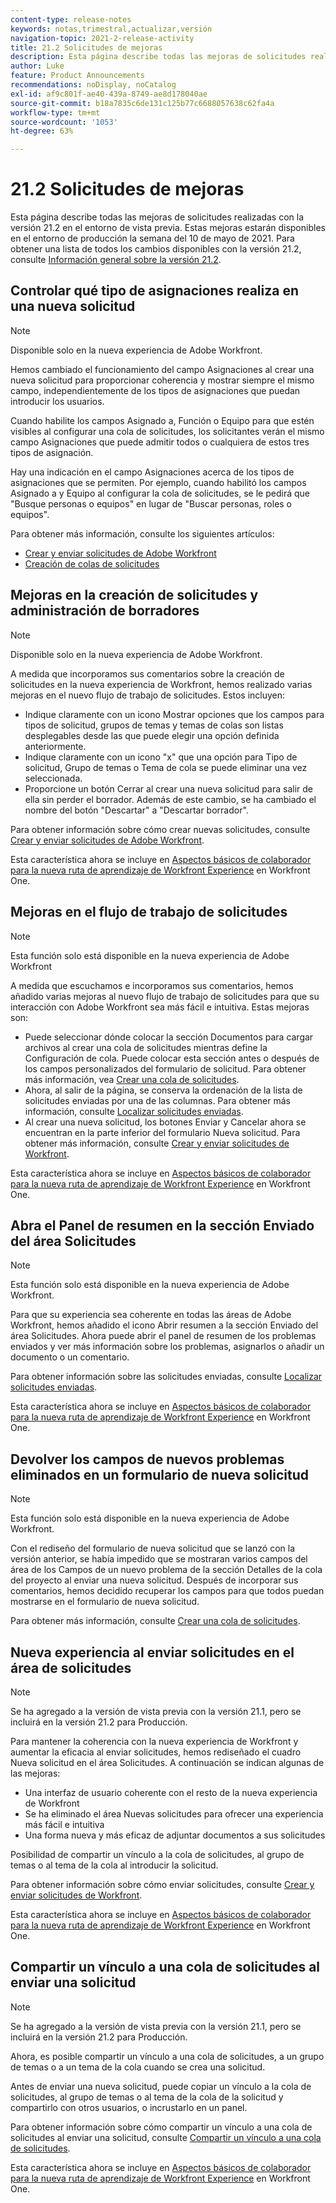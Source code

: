 ```yaml
---
content-type: release-notes
keywords: notas,trimestral,actualizar,versión
navigation-topic: 2021-2-release-activity
title: 21.2 Solicitudes de mejoras
description: Esta página describe todas las mejoras de solicitudes realizadas con la versión 21.2 en el entorno de vista previa. Estas mejoras estarán disponibles en el entorno de producción la semana del 10 de mayo de 2021. Para obtener una lista de todos los cambios disponibles con la versión 21.2, consulte Información general sobre la versión 21.2.
author: Luke
feature: Product Announcements
recommendations: noDisplay, noCatalog
exl-id: af9c801f-ae40-439a-8749-ae8d178040ae
source-git-commit: b18a7835c6de131c125b77c6688057638c62fa4a
workflow-type: tm+mt
source-wordcount: '1053'
ht-degree: 63%

---
```


# 21.2 Solicitudes de mejoras

Esta página describe todas las mejoras de solicitudes realizadas con la versión 21.2 en el entorno de vista previa. Estas mejoras estarán disponibles en el entorno de producción la semana del 10 de mayo de 2021. Para obtener una lista de todos los cambios disponibles con la versión 21.2, consulte [Información general sobre la versión 21.2](../../../product-announcements/product-releases/21.2-release-activity/21-2-release-overview.md).

## Controlar qué tipo de asignaciones realiza en una nueva solicitud

>[!NOTE]
>
>Disponible solo en la nueva experiencia de Adobe Workfront.

Hemos cambiado el funcionamiento del campo Asignaciones al crear una nueva solicitud para proporcionar coherencia y mostrar siempre el mismo campo, independientemente de los tipos de asignaciones que puedan introducir los usuarios.

Cuando habilite los campos Asignado a, Función o Equipo para que estén visibles al configurar una cola de solicitudes, los solicitantes verán el mismo campo Asignaciones que puede admitir todos o cualquiera de estos tres tipos de asignación.

Hay una indicación en el campo Asignaciones acerca de los tipos de asignaciones que se permiten. Por ejemplo, cuando habilitó los campos Asignado a y Equipo al configurar la cola de solicitudes, se le pedirá que &quot;Busque personas o equipos&quot; en lugar de &quot;Buscar personas, roles o equipos&quot;.

Para obtener más información, consulte los siguientes artículos:

* [Crear y enviar solicitudes de Adobe Workfront](/help/quicksilver/manage-work/requests/create-requests/create-submit-requests.md)
* [Creación de colas de solicitudes](../../../manage-work/requests/create-and-manage-request-queues/create-request-queue.md)

## Mejoras en la creación de solicitudes y administración de borradores

>[!NOTE]
>
>Disponible solo en la nueva experiencia de Adobe Workfront.

A medida que incorporamos sus comentarios sobre la creación de solicitudes en la nueva experiencia de Workfront, hemos realizado varias mejoras en el nuevo flujo de trabajo de solicitudes. Estos incluyen:

* Indique claramente con un icono Mostrar opciones que los campos para tipos de solicitud, grupos de temas y temas de colas son listas desplegables desde las que puede elegir una opción definida anteriormente.
* Indique claramente con un icono &quot;x&quot; que una opción para Tipo de solicitud, Grupo de temas o Tema de cola se puede eliminar una vez seleccionada.
* Proporcione un botón Cerrar al crear una nueva solicitud para salir de ella sin perder el borrador. Además de este cambio, se ha cambiado el nombre del botón &quot;Descartar&quot; a &quot;Descartar borrador&quot;.

Para obtener información sobre cómo crear nuevas solicitudes, consulte [Crear y enviar solicitudes de Adobe Workfront](/help/quicksilver/manage-work/requests/create-requests/create-submit-requests.md).

Esta característica ahora se incluye en [Aspectos básicos de colaborador para la nueva ruta de aprendizaje de Workfront Experience](https://experienceleague.adobe.com/es/docs/workfront-learn/tutorials-workfront/manage-work/issues-requests/make-a-request) en Workfront One.

## Mejoras en el flujo de trabajo de solicitudes

>[!NOTE]
>
>Esta función solo está disponible en la nueva experiencia de Adobe Workfront

A medida que escuchamos e incorporamos sus comentarios, hemos añadido varias mejoras al nuevo flujo de trabajo de solicitudes para que su interacción con Adobe Workfront sea más fácil e intuitiva. Estas mejoras son:

* Puede seleccionar dónde colocar la sección Documentos para cargar archivos al crear una cola de solicitudes mientras define la Configuración de cola. Puede colocar esta sección antes o después de los campos personalizados del formulario de solicitud. Para obtener más información, vea [Crear una cola de solicitudes](../../../manage-work/requests/create-and-manage-request-queues/create-request-queue.md).
* Ahora, al salir de la página, se conserva la ordenación de la lista de solicitudes enviadas por una de las columnas. Para obtener más información, consulte [Localizar solicitudes enviadas](../../../manage-work/requests/create-requests/locate-submitted-requests.md).
* Al crear una nueva solicitud, los botones Enviar y Cancelar ahora se encuentran en la parte inferior del formulario Nueva solicitud. Para obtener más información, consulte [Crear y enviar solicitudes de Workfront](/help/quicksilver/manage-work/requests/create-requests/create-submit-requests.md).

Esta característica ahora se incluye en [Aspectos básicos de colaborador para la nueva ruta de aprendizaje de Workfront Experience](https://experienceleague.adobe.com/es/docs/workfront-learn/tutorials-workfront/manage-work/issues-requests/make-a-request) en Workfront One.

## Abra el Panel de resumen en la sección Enviado del área Solicitudes

>[!NOTE]
>
>Esta función solo está disponible en la nueva experiencia de Adobe Workfront.

Para que su experiencia sea coherente en todas las áreas de Adobe Workfront, hemos añadido el icono Abrir resumen a la sección Enviado del área Solicitudes. Ahora puede abrir el panel de resumen de los problemas enviados y ver más información sobre los problemas, asignarlos o añadir un documento o un comentario.

Para obtener información sobre las solicitudes enviadas, consulte [Localizar solicitudes enviadas](../../../manage-work/requests/create-requests/locate-submitted-requests.md).

Esta característica ahora se incluye en [Aspectos básicos de colaborador para la nueva ruta de aprendizaje de Workfront Experience](https://experienceleague.adobe.com/es/docs/workfront-learn/tutorials-workfront/manage-work/issues-requests/make-a-request) en Workfront One.

## Devolver los campos de nuevos problemas eliminados en un formulario de nueva solicitud

>[!NOTE]
>
>Esta función solo está disponible en la nueva experiencia de Adobe Workfront.

Con el rediseño del formulario de nueva solicitud que se lanzó con la versión anterior, se había impedido que se mostraran varios campos del área de los Campos de un nuevo problema de la sección Detalles de la cola del proyecto al enviar una nueva solicitud. Después de incorporar sus comentarios, hemos decidido recuperar los campos para que todos puedan mostrarse en el formulario de nueva solicitud.

Para obtener más información, consulte [Crear una cola de solicitudes](../../../manage-work/requests/create-and-manage-request-queues/create-request-queue.md).

## Nueva experiencia al enviar solicitudes en el área de solicitudes

>[!NOTE]
>
>Se ha agregado a la versión de vista previa con la versión 21.1, pero se incluirá en la versión 21.2 para Producción.

Para mantener la coherencia con la nueva experiencia de Workfront y aumentar la eficacia al enviar solicitudes, hemos rediseñado el cuadro Nueva solicitud en el área Solicitudes. A continuación se indican algunas de las mejoras:

* Una interfaz de usuario coherente con el resto de la nueva experiencia de Workfront
* Se ha eliminado el área Nuevas solicitudes para ofrecer una experiencia más fácil e intuitiva
* Una forma nueva y más eficaz de adjuntar documentos a sus solicitudes

Posibilidad de compartir un vínculo a la cola de solicitudes, al grupo de temas o al tema de la cola al introducir la solicitud.

Para obtener información sobre cómo enviar solicitudes, consulte [Crear y enviar solicitudes de Workfront](/help/quicksilver/manage-work/requests/create-requests/create-submit-requests.md).

Esta característica ahora se incluye en [Aspectos básicos de colaborador para la nueva ruta de aprendizaje de Workfront Experience](https://experienceleague.adobe.com/es/docs/workfront-learn/tutorials-workfront/manage-work/issues-requests/make-a-request) en Workfront One.

## Compartir un vínculo a una cola de solicitudes al enviar una solicitud

>[!NOTE]
>
>Se ha agregado a la versión de vista previa con la versión 21.1, pero se incluirá en la versión 21.2 para Producción.

Ahora, es posible compartir un vínculo a una cola de solicitudes, a un grupo de temas o a un tema de la cola cuando se crea una solicitud.

Antes de enviar una nueva solicitud, puede copiar un vínculo a la cola de solicitudes, al grupo de temas o al tema de la cola de la solicitud y compartirlo con otros usuarios, o incrustarlo en un panel.

Para obtener información sobre cómo compartir un vínculo a una cola de solicitudes al enviar una solicitud, consulte [Compartir un vínculo a una cola de solicitudes](../../../manage-work/requests/create-requests/share-link-to-request-queue.md).

Esta característica ahora se incluye en [Aspectos básicos de colaborador para la nueva ruta de aprendizaje de Workfront Experience](https://experienceleague.adobe.com/es/docs/workfront-learn/tutorials-workfront/manage-work/issues-requests/make-a-request) en Workfront One.
